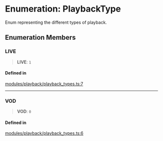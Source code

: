 # Enumeration: PlaybackType

Enum representing the different types of playback.

## Enumeration Members

### LIVE

> **LIVE**: `1`

#### Defined in

[modules/playback/playback\_types.ts:7](https://github.com/btwld/vxdk/blob/f0c08b605fe2b92843fdce69d1d8f956007afe49/src/modules/playback/playback_types.ts#L7)

***

### VOD

> **VOD**: `0`

#### Defined in

[modules/playback/playback\_types.ts:6](https://github.com/btwld/vxdk/blob/f0c08b605fe2b92843fdce69d1d8f956007afe49/src/modules/playback/playback_types.ts#L6)
